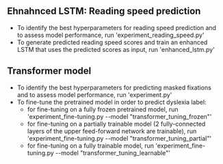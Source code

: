 ## Ehnahnced LSTM: Reading speed prediction
- To identify the best hyperparameters for reading speed prediction and to assess model performance, run 'experiment_reading_speed.py'
- To generate predicted reading speed scores and train an enhanced LSTM that uses the predicted scores as input, run 'enhanced_lstm.py'

## Transformer model
- To identify the best hyperparameters for predicting masked fixations and to assess model performance, run 'experiment.py'
- To fine-tune the pretrained model in order to predict dyslexia label:
	- for fine-tuning on a fully frozen pretrained model, run 'experiment_fine-tuning.py --model "transformer_tuning_frozen"'
	- for fine-tuning on a partially trainable model (2 fully-connected layers of the upper feed-forward network are trainable), run 'experiment_fine-tuning.py --model "transformer_tuning_partial"'
	- for fine-tuning on a fully trainable model, run 'experiment_fine-tuning.py --model "transformer_tuning_learnable"'
